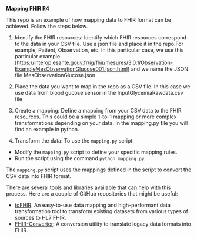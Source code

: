 **Mapping FHIR R4**

This repo is an example of how mapping data to FHIR format can be achieved. Follow the steps below.

1. Identify the FHIR resources:
   Identify which FHIR resources correspond to the data in your CSV file. Use a json file and place it in the repo.For example, Patient, Observation, etc. In this particular case, we use this particular example [https://interop.esante.gouv.fr/ig/fhir/mesures/3.0.1/Observation-ExampleMesObservationGlucose001.json.html] and we name the JSON file MesObservationGlucose.json

2. Place the data you want to map in the repo as a CSV file. In this case we use data from blood gucose sensor in the InputGlycemiaRawdata.csv file

3. Create a mapping:
   Define a mapping from your CSV data to the FHIR resources. This could be a simple 1-to-1 mapping or more complex transformations depending on your data. In the mapping.py file you will find an example in python.

4. Transform the data:
   To use the `mapping.py` script:

- Modify the `mapping.py` script to define your specific mapping rules.
- Run the script using the command `python mapping.py`.

The `mapping.py` script uses the mappings defined in the script to convert the CSV data into FHIR format.

There are several tools and libraries available that can help with this process. Here are a couple of GitHub repositories that might be useful:

- [toFHIR](https://github.com/srdc/tofhir): An easy-to-use data mapping and high-performant data transformation tool to transform existing datasets from various types of sources to HL7 FHIR.
- [FHIR-Converter](https://github.com/microsoft/FHIR-Converter): A conversion utility to translate legacy data formats into FHIR.
